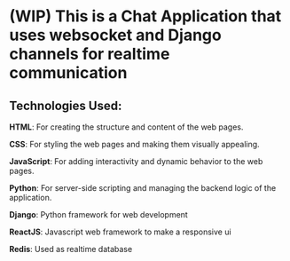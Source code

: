 # (WIP) This is a Chat Application that uses websocket and Django channels for realtime communication

## Technologies Used:

**HTML**: For creating the structure and content of the web pages.

**CSS**: For styling the web pages and making them visually appealing.

**JavaScript**: For adding interactivity and dynamic behavior to the web pages.

**Python**: For server-side scripting and managing the backend logic of the application.

**Django**: Python framework for web development

**ReactJS**: Javascript web framework to make  a responsive ui

**Redis**: Used as realtime database 
<br>
